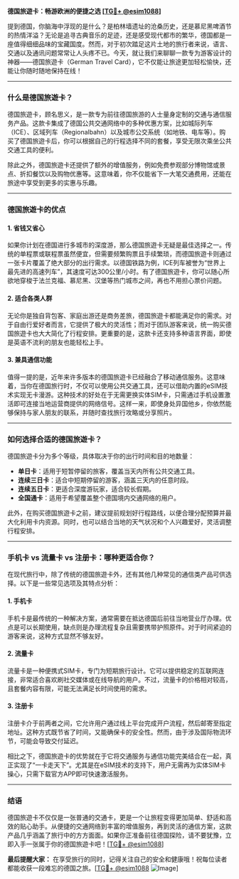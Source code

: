 **德国旅遊卡：畅游欧洲的便捷之选 [[TG💪+ @esim1088](https://t.me/s/esim1088)]**

提到德国，你脑海中浮现的是什么？是柏林墙遗址的沧桑历史，还是慕尼黑啤酒节的热情洋溢？无论是追寻古典音乐的足迹，还是感受现代都市的繁华，德国都是一座值得细细品味的宝藏国度。然而，对于初次踏足这片土地的旅行者来说，语言、交通以及通讯问题常常让人头疼不已。今天，就让我们来聊聊一款专为游客设计的神器——德国旅遊卡（German Travel Card），它不仅能让旅途更加轻松愉快，还能让你随时随地保持在线！

---

### **什么是德国旅遊卡？**

德国旅遊卡，顾名思义，是一款专为前往德国旅游的人士量身定制的交通与通信服务产品。这款卡集成了德国公共交通网络中的多种优惠方案，比如城际列车（ICE）、区域列车（Regionalbahn）以及城市公交系统（如地铁、电车等）。购买了德国旅遊卡后，你可以根据自己的行程选择不同的套餐，享受无限次乘坐公共交通工具的便利。

除此之外，德国旅遊卡还提供了额外的增值服务，例如免费参观部分博物馆或景点、折扣餐饮以及购物优惠等。这意味着，你不仅能省下一大笔交通费用，还能在旅途中享受到更多的实惠与乐趣。

---

### **德国旅遊卡的优点**

#### **1. 省钱又省心**
如果你计划在德国进行多城市的深度游，那么德国旅遊卡无疑是最佳选择之一。传统的单程票或联程票虽然便宜，但需要频繁购票且手续繁琐，而德国旅遊卡则通过一张卡片覆盖了绝大部分的出行需求。以德国铁路为例，ICE列车被誉为“世界上最先进的高速列车”，其速度可达300公里/小时。有了德国旅遊卡，你可以随心所欲地穿梭于法兰克福、慕尼黑、汉堡等热门城市之间，再也不用担心票价问题。

#### **2. 适合各类人群**
无论你是独自背包客、家庭出游还是商务差旅，德国旅遊卡都能满足你的需求。对于自由行爱好者而言，它提供了极大的灵活性；而对于团队游客来说，统一购买德国旅遊卡也大大简化了行程安排。更重要的是，这款卡还支持多种语言界面，即使是英语不流利的朋友也能轻松上手。

#### **3. 兼具通信功能**
值得一提的是，近年来许多版本的德国旅遊卡已经融合了移动通信服务。这意味着，当你在德国旅行时，不仅可以使用公共交通工具，还可以借助内置的eSIM技术实现无卡漫游。这种技术的好处在于无需更换实体SIM卡，只需通过手机设置激活即可连接当地运营商提供的网络信号。这样一来，即使身处异国他乡，你依然能够保持与家人朋友的联系，并随时查找旅行攻略或分享照片。

---

### **如何选择合适的德国旅遊卡？**

德国旅遊卡分为多个等级，具体取决于你的出行时间和目的地数量：

- **单日卡**：适用于短暂停留的旅客，覆盖当天内所有公共交通工具。
- **连续三日卡**：适合中短期停留的游客，涵盖三天内的任意时段。
- **连续五日卡**：更适合深度游玩家，适合较长假期。
- **全国通卡**：适用于希望覆盖整个德国境内交通网络的用户。

此外，在购买德国旅遊卡之前，建议提前规划好行程路线，以便合理分配预算并最大化利用卡内资源。同时，也可以结合当地的天气状况和个人兴趣爱好，灵活调整行程安排。

---

### **手机卡 vs 流量卡 vs 注册卡：哪种更适合你？**

在现代旅行中，除了传统的德国旅遊卡外，还有其他几种常见的通信类产品可供选择。以下是一些常见选项及其特点分析：

#### **1. 手机卡**
手机卡是最传统的一种解决方案，通常需要在抵达德国后前往当地营业厅办理。优点是可以长期使用，缺点则是办理流程复杂且需要携带护照原件。对于时间紧迫的游客来说，这种方式显然不够友好。

#### **2. 流量卡**
流量卡是一种便携式SIM卡，专门为短期旅行设计。它可以提供稳定的互联网连接，非常适合喜欢刷社交媒体或在线导航的用户。不过，流量卡的价格相对较高，且套餐内容有限，可能无法满足长时间使用的需求。

#### **3. 注册卡**
注册卡介于前两者之间，它允许用户通过线上平台完成开户流程，然后邮寄至指定地址。这种方式既节省了时间，又能确保卡的安全性。然而，由于涉及国际物流环节，可能会导致交付延迟。

相比之下，德国旅遊卡的优势就在于它将交通服务与通信功能完美结合在一起，真正实现了“一卡走天下”。尤其是在eSIM技术的支持下，用户无需再为实体SIM卡操心，只需下载官方APP即可快速激活服务。

---

### **结语**

德国旅遊卡不仅仅是一张普通的交通卡，更是一个让旅程变得更加简单、舒适和高效的贴心助手。从便捷的交通网络到丰富的增值服务，再到灵活的通信方案，这款产品几乎涵盖了旅行中的方方面面。如果你正准备前往德国探险，请不要犹豫，立即入手一张属于你的德国旅遊卡吧！[[TG💪+ @esim1088](https://t.me/s/esim1088)]

**最后提醒大家：** 在享受旅行的同时，记得关注自己的安全和健康哦！祝每位读者都能收获一段难忘的德国之旅。[[TG💪+ @esim1088](https://t.me/s/esim1088) ![Image](https://i.postimg.cc/4NQfJmqS/Snipaste-2025-05-13-00-14-12.png)]